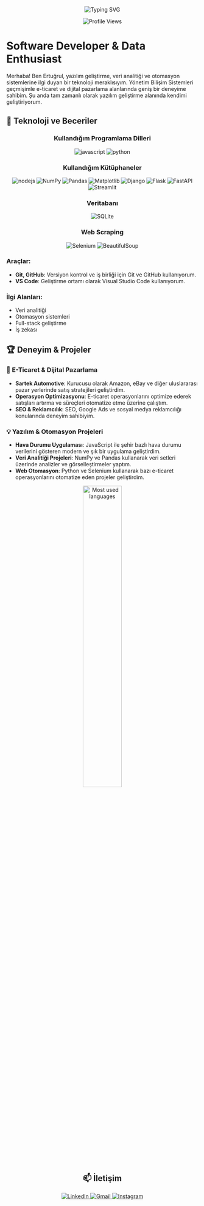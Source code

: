 <div align="center">
  <img src="https://readme-typing-svg.demolab.com?font=Fira+Code&size=30&duration=3000&pause=1000&color=6FA4FC&center=true&vCenter=true&width=435&lines=Merhaba%2C+Ben+Ertu%C4%9Frul+%F0%9F%91%8B" alt="Typing SVG" />
</div>

<p align="center">
  <img src="https://komarev.com/ghpvc/?username=ertugrulsarsar&label=Ziyaretçi%20Sayısı&color=6FA4FC&style=for-the-badge" alt="Profile Views" />
</p>

# Software Developer & Data Enthusiast

Merhaba! Ben Ertuğrul, yazılım geliştirme, veri analitiği ve otomasyon sistemlerine ilgi duyan bir teknoloji meraklısıyım. Yönetim Bilişim Sistemleri geçmişimle e-ticaret ve dijital pazarlama alanlarında geniş bir deneyime sahibim. Şu anda tam zamanlı olarak yazılım geliştirme alanında kendimi geliştiriyorum.

## 🚀 Teknoloji ve Beceriler

<div align="center">
  <h3>Kullandığım Programlama Dilleri</h3>
  <img src="https://img.shields.io/badge/JavaScript-F7DF1E?style=for-the-badge&logo=javascript&logoColor=black" alt="javascript" />
  <img src="https://img.shields.io/badge/Python-3776AB?style=for-the-badge&logo=python&logoColor=white" alt="python" />
  <br/>
  <h3>Kullandığım Kütüphaneler</h3>
  <img src="https://img.shields.io/badge/Node.js-43853D?style=for-the-badge&logo=node.js&logoColor=white" alt="nodejs" />
  <img src="https://img.shields.io/badge/NumPy-013243?style=for-the-badge&logo=numpy&logoColor=white" alt="NumPy" />
  <img src="https://img.shields.io/badge/Pandas-150458?style=for-the-badge&logo=pandas&logoColor=white" alt="Pandas" />
  <img src="https://img.shields.io/badge/Matplotlib-11557C?style=for-the-badge&logo=plotly&logoColor=white" alt="Matplotlib" />
  <img src="https://img.shields.io/badge/Django-092E20?style=for-the-badge&logo=django&logoColor=white" alt="Django" />
  <img src="https://img.shields.io/badge/Flask-000000?style=for-the-badge&logo=flask&logoColor=white" alt="Flask" />
  <img src="https://img.shields.io/badge/FastAPI-009688?style=for-the-badge&logo=fastapi&logoColor=white" alt="FastAPI" />
  <img src="https://img.shields.io/badge/Streamlit-FF4B4B?style=for-the-badge&logo=streamlit&logoColor=white" alt="Streamlit" />
  <br/>
  <h3>Veritabanı</h3>
  <img src="https://img.shields.io/badge/SQLite-003B57?style=for-the-badge&logo=sqlite&logoColor=white" alt="SQLite" />
  <h3>Web Scraping</h3>
  <img src="https://img.shields.io/badge/Selenium-43B02A?style=for-the-badge&logo=selenium&logoColor=white" alt="Selenium" />
  <img src="https://img.shields.io/badge/BeautifulSoup-4B0082?style=for-the-badge&logo=python&logoColor=white" alt="BeautifulSoup" />
</div>

### Araçlar:
- **Git, GitHub**: Versiyon kontrol ve iş birliği için Git ve GitHub kullanıyorum.
- **VS Code**: Geliştirme ortamı olarak Visual Studio Code kullanıyorum.

### İlgi Alanları:
- Veri analitiği
- Otomasyon sistemleri
- Full-stack geliştirme
- İş zekası

## 🏆 Deneyim & Projeler

### 📌 E-Ticaret & Dijital Pazarlama
- **Sartek Automotive**: Kurucusu olarak Amazon, eBay ve diğer uluslararası pazar yerlerinde satış stratejileri geliştirdim.
- **Operasyon Optimizasyonu**: E-ticaret operasyonlarını optimize ederek satışları artırma ve süreçleri otomatize etme üzerine çalıştım.
- **SEO & Reklamcılık**: SEO, Google Ads ve sosyal medya reklamcılığı konularında deneyim sahibiyim.

### 💡 Yazılım & Otomasyon Projeleri
- **Hava Durumu Uygulaması**: JavaScript ile şehir bazlı hava durumu verilerini gösteren modern ve şık bir uygulama geliştirdim.
- **Veri Analitiği Projeleri**: NumPy ve Pandas kullanarak veri setleri üzerinde analizler ve görselleştirmeler yaptım.
- **Web Otomasyon**: Python ve Selenium kullanarak bazı e-ticaret operasyonlarını otomatize eden projeler geliştirdim.

<div align="center">
  <img src="https://github-readme-stats.vercel.app/api/top-langs/?username=ertugrulsarsar&theme=tokyonight&hide_border=true&bg_color=0d1117&title_color=6FA4FC&layout=compact" width="45%" alt="Most used languages"/>
</div>

<br/>

<div align="center">
  <h2>📫 İletişim</h2>
  <a href="https://linkedin.com/in/ertugrulsarsar">
    <img src="https://img.shields.io/badge/LinkedIn-0077B5?style=for-the-badge&logo=linkedin&logoColor=white" alt="LinkedIn"/>
  </a>
  <a href="mailto:ertugrulsarsar@gmail.com">
    <img src="https://img.shields.io/badge/Gmail-D14836?style=for-the-badge&logo=gmail&logoColor=white" alt="Gmail"/>
  </a>
  <a href="https://instagram.com/ertugrulsarsar">
    <img src="https://img.shields.io/badge/Instagram-E4405F?style=for-the-badge&logo=instagram&logoColor=white" alt="Instagram"/>
  </a>
</div>

<br/>

